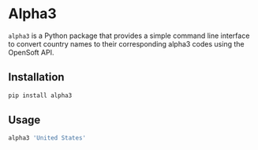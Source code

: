 # Alpha3

`alpha3` is a Python package that provides a simple command line interface to convert country names to their corresponding alpha3 codes using the OpenSoft API.

## Installation

```bash
pip install alpha3
```

## Usage

```bash
alpha3 'United States'
```
